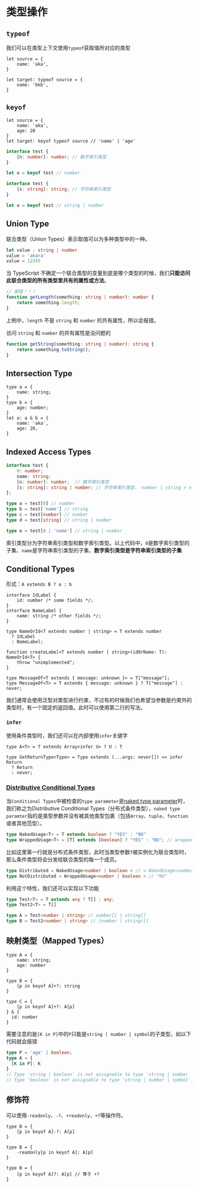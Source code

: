 # 类型操作

## `typeof`

我们可以在类型上下文使用`typeof`获取值所对应的类型

``` tsx
let source = {
    name: 'aka',
}

let target: typeof source = {
    name: 'bkb',
}
```



## `keyof`

``` tsx
let source = {
    name: 'aka',
    age: 20
}
let target: keyof typeof source // 'name' | 'age' 
```

``` ts
interface test {
    [n: number]: number; // 数字索引类型
}

let o = keyof test // number
```

``` ts
interface test {
    [s: string]: string; // 字符串索引类型
}

let o = keyof test // string | number
```





## Union Type

联合类型（Union Types）表示取值可以为多种类型中的一种。

```ts
let value : string | number
value = 'akara'
value = 12345
```

当 TypeScript 不确定一个联合类型的变量到底是哪个类型的时候，我们**只能访问此联合类型的所有类型里共有的属性或方法**。

```ts
// 报错！！！
function getLength(something: string | number): number {
 	return something.length;
}
```

上例中，`length` 不是 `string` 和 `number` 的共有属性，所以会报错。

访问 `string` 和 `number` 的共有属性是没问题的

```ts
function getString(something: string | number): string {
 	return something.toString();
}
```



## Intersection Type

``` tsx
type a = {
    name: string;
}
type b = {
    age: number;
}
let o: a & b = {
    name: 'aka',
    age: 20,
}
```

## Indexed Access Types

``` ts
interface test {
  	0: number;
  	name: string;
    [n: number]: number;  // 数字索引类型
    [s: string]: string | number; // 字符串索引类型， number | string > number
};

type a = test[0] // number
type b = test['name'] // string
type c = test[number] // number
type d = test[string] // string | number

type e = test[0 | 'name'] // string | number
```

索引类型分为字符串索引类型和数字索引类型。以上代码中，`0`是数字索引类型的子集、`name`是字符串索引类型的子集、**数字索引类型是字符串索引类型的子集**









## Conditional Types

形式：`A extends B ? a : b`

``` tsx
interface IdLabel {
  	id: number /* some fields */;
}
interface NameLabel {
  	name: string /* other fields */;
}

type NameOrId<T extends number | string> = T extends number
  ? IdLabel
  : NameLabel;

function createLabel<T extends number | string>(idOrName: T): NameOrId<T> {
	throw "unimplemented";
}
```

``` tsx
type MessageOf<T extends { message: unknown }> = T["message"];
type MessageOf<T> = T extends { message: unknown } ? T["message"] : never;
```

我们通常会使用泛型对类型进行约束，不过有的时候我们也希望当参数是约束外的类型时，有一个固定的返回值。此时可以使用第二行的写法。

### `infer`

使用条件类型时，我们还可以在内部使用`infer`关键字

``` tsx
type A<T> = T extends Array<infer U> ? U : T 
                            
type GetReturnType<Type> = Type extends (...args: never[]) => infer Return
  ? Return
  : never;
```



### [Distributive Conditional Types](https://www.typescriptlang.org/docs/handbook/release-notes/typescript-2-8.html#distributive-conditional-types)

当`Conditional Types`中被检查的`type parameter`是[naked type parameter](https://stackoverflow.com/questions/51651499/typescript-what-is-a-naked-type-parameter)时，我们称之为Distributive Conditional Types（分布式条件类型），`naked type paramter`指的是类型参数并没有被其他类型包裹（包括`Array`、`tuple`、`function`或者其他范型）。

``` ts
type NakedUsage<T> = T extends boolean ? "YES" : "NO"
type WrappedUsage<T> = [T] extends [boolean] ? "YES" : "NO"; // wrapped in a tuple
```

比如这里第一行就是分布式条件类型，此时当类型参数`T`被实例化为联合类型时，那么条件类型将会分发给联合类型的每一个成员。

``` ts
type Distributed = NakedUsage<number | boolean > // = NakedUsage<number> | NakedUsage<boolean> =  "NO" | "YES" 
type NotDistributed = WrappedUsage<number | boolean > // "NO"   
```

利用这个特性，我们还可以实现以下功能
``` ts
type Test<T> = T extends any ? T[] : any;
type Test2<T> = T[]

type A = Test<number | string> // number[] | string[]
type B = Test2<number | string> // (number | string)[]
```






## 映射类型（Mapped Types）

``` tsx
type A = {
    name: string;
    age: number
}

type B = {
    [p in keyof A]+?: string
}

type C = {
    [p in keyof A]+?: A[p]
} & {
  id: number
}
```

需要注意的是`[K in P]`中的`P`只能是`string | number | symbol`的子类型，如以下代码就会报错

``` typescript
type P = 'age' | boolean;
type A = {
  [K in P]: K
}
// Type 'string | boolean' is not assignable to type 'string | number | symbol'.
// Type 'boolean' is not assignable to type 'string | number | symbol'.
```





## 修饰符

可以使用`-readonly`、`-?`、`+readonly`、`+?`等操作符。

``` tsx
type B = {
    [p in keyof A]-?: A[p]
}

type B = {
    -readonly[p in keyof A]: A[p]
}

type B = {
    [p in keyof A]?: A[p] // 等于 +?
}
```

